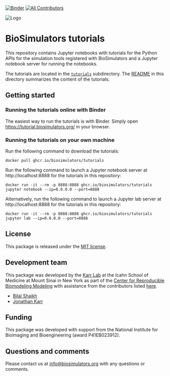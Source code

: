 [![Binder](https://mybinder.org/badge_logo.svg)](https://tutorial.biosimulators.org/)
[![All Contributors](https://img.shields.io/github/all-contributors/biosimulators/Biosimulators_tutorials/HEAD)](#contributors-)

![Logo](https://raw.githubusercontent.com/biosimulations/Biosimulations/dev/libs/shared/assets/src/assets/images/biosimulators-logo/logo-white.svg)

# BioSimulators tutorials

This repository contains Jupyter notebooks with tutorials for the Python APIs for the simulation tools registered with BioSimulators and a Jupyter notebook server for running the notebooks.

The tutorials are located in the [`tutorials`](tutorials) subdirectory. The [README](tutorials/README.md) in this directory summarizes the content of the tutorials.

## Getting started

### Running the tutorials online with Binder
The easiest way to run the tutorials is with Binder. Simply open https://tutorial.biosimulators.org/ in your browser.

### Running the tutorials on your own machine
Run the following command to download the tutorials:
```
docker pull ghcr.io/biosimulators/tutorials
```

Run the following command to launch a Jupyter notebook server at http://localhost:8888 for the tutorials in this repository:
```
docker run -it --rm -p 8888:8888 ghcr.io/biosimulators/tutorials jupyter notebook --ip=0.0.0.0 --port=8888
```

Alternatively, run the following command to launch a Jupyter lab server at http://localhost:8888 for the tutorials in this repository:
```
docker run -it --rm -p 8888:8888 ghcr.io/biosimulators/tutorials jupyter lab --ip=0.0.0.0 --port=8888
```

## License

This package is released under the [MIT license](LICENSE).

## Development team

This package was developed by the [Karr Lab](https://www.karrlab.org) at the Icahn School of Medicine at Mount Sinai in New York as part of the [Center for Reproducible Biomodeling Modeling](https://reproduciblebiomodels.org) with assistance from the contributors listed [here](CONTRIBUTORS.md).

- [Bilal Shaikh](https://www.bshaikh.com)
- [Jonathan Karr](https://www.karrlab.org)

## Funding

This package was developed with support from the National Institute for Bioimaging and Bioengineering (award P41EB023912).

## Questions and comments

Please contact us at [info@biosimulators.org](mailto:info@biosimulators.org) with any questions or comments.
